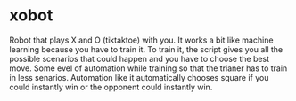 # xobot
Robot that plays X and O (tiktaktoe) with you.
It works a bit like machine learning because you have to train it.
To train it, the script gives you all the possible scenarios that could happen and you have to choose the best move.
Some evel of automation while training so that the trianer has to train in less senarios.
Automation like it automatically chooses square if you could instantly win or the opponent could instantly win.